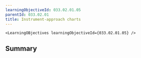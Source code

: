 ```yaml
---
learningObjectiveId: 033.02.01.05
parentId: 033.02.01
title: Instrument-approach charts
---
```


```tsx eval
<LearningOBjectives learningObjectiveId={033.02.01.05} />
```

## Summary
